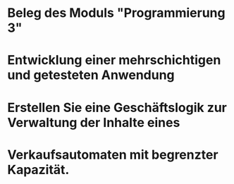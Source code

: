 # Beleg des Moduls "Programmierung 3"
# Entwicklung einer mehrschichtigen und getesteten Anwendung

# Erstellen Sie eine Geschäftslogik zur Verwaltung der Inhalte eines
# Verkaufsautomaten mit begrenzter Kapazität.
